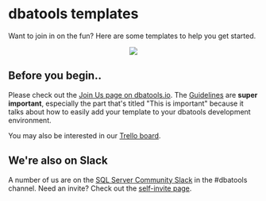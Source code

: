 # dbatools templates
Want to join in on the fun? Here are some templates to help you get started.

<p align="center"><img src=https://blog.netnerds.net/wp-content/uploads/2016/05/dbatools.png></p>

Before you begin..
--------------
Please check out the [Join Us page on dbatools.io](https://dbatools.io/join-us/). The [Guidelines](https://dbatools.io/join-us/guidelines/) are **super important**, especially the part that's titled "This is important" because it talks about how to easily add your template to your dbatools development environment.

You may also be interested in our [Trello board](https://dbatools.io/trello/).

We're also on Slack
--------------
A number of us are on the <a href="https://sqlcommunity.slack.com">SQL Server Community Slack</a> in the #dbatools channel. Need an invite? Check out the <a href="https://dbatools.io/slack/">self-invite page</a>.